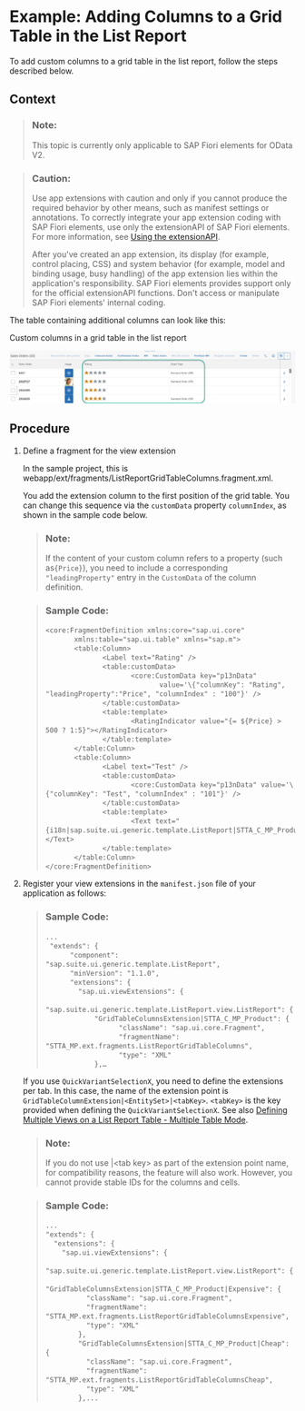 <!-- loio69bfeecb51154cf985a23b060d99cf40 -->

# Example: Adding Columns to a Grid Table in the List Report

To add custom columns to a grid table in the list report, follow the steps described below.



## Context

> ### Note:  
> This topic is currently only applicable to SAP Fiori elements for OData V2.

> ### Caution:  
> Use app extensions with caution and only if you cannot produce the required behavior by other means, such as manifest settings or annotations. To correctly integrate your app extension coding with SAP Fiori elements, use only the extensionAPI of SAP Fiori elements. For more information, see [Using the extensionAPI](using-the-extensionapi-bd2994b.md).
> 
> After you've created an app extension, its display \(for example, control placing, CSS\) and system behavior \(for example, model and binding usage, busy handling\) of the app extension lies within the application's responsibility. SAP Fiori elements provides support only for the official extensionAPI functions. Don't access or manipulate SAP Fiori elements' internal coding.

The table containing additional columns can look like this:

   
  
<a name="loio69bfeecb51154cf985a23b060d99cf40__fig_qdr_jqc_sz"/>Custom columns in a grid table in the list report

 ![](images/Adding_a_Column_to_a_Grid_Table_in_the_List_Report_819b2d2.png "Custom columns in a grid table in the list report") 



## Procedure

1.  Define a fragment for the view extension

    In the sample project, this is webapp/ext/fragments/ListReportGridTableColumns.fragment.xml.

    You add the extension column to the first position of the grid table. You can change this sequence via the `customData` property `columnIndex`, as shown in the sample code below.

    > ### Note:  
    > If the content of your custom column refers to a property \(such as`{Price}`\), you need to include a corresponding `"leadingProperty"` entry in the `CustomData` of the column definition.

    > ### Sample Code:  
    > ```
    > <core:FragmentDefinition xmlns:core="sap.ui.core"
    >        xmlns:table="sap.ui.table" xmlns="sap.m">
    >        <table:Column>
    >               <Label text="Rating" />
    >               <table:customData>
    >                      <core:CustomData key="p13nData"
    >                             value='\{"columnKey": "Rating", "leadingProperty":"Price", "columnIndex" : "100"}' />
    >               </table:customData>
    >               <table:template>
    >                      <RatingIndicator value="{= ${Price} > 500 ? 1:5}"></RatingIndicator>
    >               </table:template>
    >        </table:Column>
    >        <table:Column>
    >               <Label text="Test" />
    >               <table:customData>
    >                      <core:CustomData key="p13nData" value='\{"columnKey": "Test", "columnIndex" : "101"}' />
    >               </table:customData>
    >               <table:template>
    >                      <Text text="{i18n|sap.suite.ui.generic.template.ListReport|STTA_C_MP_Product>xfld.BreakoutColumnContent}"></Text>
    >               </table:template>
    >        </table:Column>
    > </core:FragmentDefinition>
    > 
    > ```

2.  Register your view extensions in the `manifest.json` file of your application as follows:

    > ### Sample Code:  
    > ```
    > ...
    >  "extends": {
    >       "component": "sap.suite.ui.generic.template.ListReport",
    >       "minVersion": "1.1.0",
    >       "extensions": {
    >         "sap.ui.viewExtensions": {
    >           "sap.suite.ui.generic.template.ListReport.view.ListReport": {
    >             "GridTableColumnsExtension|STTA_C_MP_Product": {
    >                   "className": "sap.ui.core.Fragment",
    >                   "fragmentName": "STTA_MP.ext.fragments.ListReportGridTableColumns",
    >                   "type": "XML"
    >             },… 
    > 
    > ```

    If you use `QuickVariantSelectionX`, you need to define the extensions per tab. In this case, the name of the extension point is `GridTableColumnExtension|<EntitySet>|<tabKey>`. `<tabKey>` is the key provided when defining the `QuickVariantSelectionX`. See also [Defining Multiple Views on a List Report Table - Multiple Table Mode](defining-multiple-views-on-a-list-report-table-multiple-table-mode-37aeed7.md).

    > ### Note:  
    > If you do not use |<tab key\> as part of the extension point name, for compatibility reasons, the feature will also work. However, you cannot provide stable IDs for the columns and cells.

    > ### Sample Code:  
    > ```
    > ...
    > "extends": {
    >   "extensions": {
    >     "sap.ui.viewExtensions": {
    >       "sap.suite.ui.generic.template.ListReport.view.ListReport": {
    >         "GridTableColumnsExtension|STTA_C_MP_Product|Expensive": {
    >           "className": "sap.ui.core.Fragment",
    >           "fragmentName": "STTA_MP.ext.fragments.ListReportGridTableColumnsExpensive",
    >           "type": "XML"
    >         },
    >         "GridTableColumnsExtension|STTA_C_MP_Product|Cheap": {
    >           "className": "sap.ui.core.Fragment",
    >           "fragmentName": "STTA_MP.ext.fragments.ListReportGridTableColumnsCheap",
    >           "type": "XML"
    >         },...
    > 
    > ```


